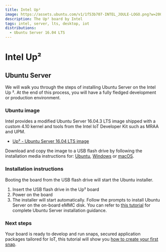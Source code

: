 ```yaml
---
title: Intel Up²
image: https://assets.ubuntu.com/v1/1f53b707-INTEL_JOULE-LOGO.png?w=200
description: The Up² board by Intel
tags: intel, server, lts, desktop, iot
distributions:
  - Ubuntu Server 16.04 LTS
---
```


# Intel Up&sup2;

## Ubuntu Server

We will walk you through the steps of installing Ubuntu Server on the Intel Up &sup2;. At the end of this process, you will have a fully fledged development or production environment.

### Ubuntu image

Intel provides a modified Ubuntu Server 16.04.3 LTS image shipped with a custom 4.10 kernel and tools from the Intel IoT Developer Kit such as MRAA and UPM.

* [Up&sup2; - Ubuntu Server 16.04 LTS image](https://up-community.org/media/ms1-release/ubuntu-16.04.3-server-upboard-201017-rc1-amd64.iso)

Download and copy the image to a USB flash drive by following the installation media instructions for: [Ubuntu](https://tutorials.ubuntu.com/tutorial/tutorial-create-a-usb-stick-on-ubuntu), [Windows](https://tutorials.ubuntu.com/tutorial/tutorial-create-a-usb-stick-on-windows) or [macOS](https://tutorials.ubuntu.com/tutorial/tutorial-create-a-usb-stick-on-macos).

### Installation instructions

Booting the board from the USB flash drive will start the Ubuntu installer.

1. Insert the USB flash drive in the Up&sup2; board
2. Power on the board
3. The installer will start automatically. Follow the prompts to install Ubuntu Server on the on-board eMMC disk. You can refer to [this tutorial](https://tutorials.ubuntu.com/tutorial/tutorial-install-ubuntu-server#4) for complete Ubuntu Server installation guidance.

### Next steps

Your board is ready to develop and run snaps, secured application packages tailored for IoT, this tutorial will show you [how to create your first snap](https://tutorials.ubuntu.com/tutorial/create-your-first-snap).
